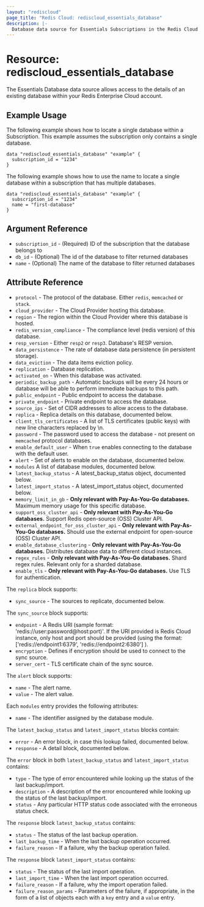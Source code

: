 ```yaml
---
layout: "rediscloud"
page_title: "Redis Cloud: rediscloud_essentials_database"
description: |-
  Database data source for Essentials Subscriptions in the Redis Cloud Terraform provider.
---
```


# Resource: rediscloud_essentials_database

The Essentials Database data source allows access to the details of an existing database within your Redis Enterprise
Cloud account.

## Example Usage

The following example shows how to locate a single database within a Subscription.  This example assumes the subscription only contains a single database.

```hcl-terraform
data "rediscloud_essentials_database" "example" {
  subscription_id = "1234"
}
```

The following example shows how to use the name to locate a single database within a subscription that has multiple databases.

```hcl-terraform
data "rediscloud_essentials_database" "example" {
  subscription_id = "1234"
  name = "first-database"
}
```

## Argument Reference

* `subscription_id` - (Required) ID of the subscription that the database belongs to
* `db_id` - (Optional) The id of the database to filter returned databases
* `name` - (Optional) The name of the database to filter returned databases

## Attribute Reference

* `protocol` - The protocol of the database. Either `redis`, `memcached` or `stack`.
* `cloud_provider` - The Cloud Provider hosting this database.
* `region` - The region within the Cloud Provider where this database is hosted.
* `redis_version_compliance` - The compliance level (redis version) of this database.
* `resp_version` - Either `resp2` or `resp3`. Database's RESP version.
* `data_persistence` - The rate of database data persistence (in persistent storage).
* `data_eviction` - The data items eviction policy.
* `replication` - Database replication.
* `activated_on` - When this database was activated.
* `periodic_backup_path` - Automatic backups will be every 24 hours or database will be able to perform immediate backups to this path.
* `public_endpoint` - Public endpoint to access the database.
* `private_endpoint` - Private endpoint to access the database.
* `source_ips` - Set of CIDR addresses to allow access to the database.
* `replica` - Replica details on this database, documented below.
* `client_tls_certificates` - A list of TLS certificates (public keys) with new line characters replaced by \n.
* `password` - The password used to access the database - not present on `memcached` protocol databases.
* `enable_default_user` - When `true` enables connecting to the database with the default user.
* `alert` - Set of alerts to enable on the database, documented below.
* `modules` A list of database modules, documented below.
* `latest_backup_status` - A latest_backup_status object, documented below.
* `latest_import_status` - A latest_import_status object, documented below.
* `memory_limit_in_gb` - **Only relevant with Pay-As-You-Go databases.** Maximum memory usage for this specific database.
* `support_oss_cluster_api` - **Only relevant with Pay-As-You-Go databases.** Support Redis open-source (OSS) Cluster API.
* `external_endpoint_for_oss_cluster_api` - **Only relevant with Pay-As-You-Go databases.** Should use the external endpoint for open-source (OSS) Cluster API.
* `enable_database_clustering` - **Only relevant with Pay-As-You-Go databases.** Distributes database data to different cloud instances.
* `regex_rules` - **Only relevant with Pay-As-You-Go databases.** Shard regex rules. Relevant only for a sharded database.
* `enable_tls` - **Only relevant with Pay-As-You-Go databases.** Use TLS for authentication.

The `replica` block supports:

* `sync_source` - The sources to replicate, documented below.

The `sync_source` block supports:

* `endpoint` - A Redis URI (sample format: 'redis://user:password@host:port)'. If the URI provided is Redis Cloud instance, only host and port should be provided (using the format: ['redis://endpoint1:6379', 'redis://endpoint2:6380'] ).
* `encryption` - Defines if encryption should be used to connect to the sync source.
* `server_cert` - TLS certificate chain of the sync source.

The `alert` block supports:

* `name` - The alert name.
* `value` - The alert value.

Each `modules` entry provides the following attributes:

* `name` - The identifier assigned by the database module.

The `latest_backup_status` and `latest_import_status` blocks contain:

* `error` - An error block, in case this lookup failed, documented below.
* `response` - A detail block, documented below.

The `error` block in both `latest_backup_status` and `latest_import_status` contains:

* `type` - The type of error encountered while looking up the status of the last backup/import.
* `description` - A description of the error encountered while looking up the status of the last backup/import.
* `status` - Any particular HTTP status code associated with the erroneous status check.

The `response` block `latest_backup_status` contains:

* `status` - The status of the last backup operation.
* `last_backup_time` - When the last backup operation occurred.
* `failure_reason` - If a failure, why the backup operation failed.

The `response` block `latest_import_status` contains:

* `status` - The status of the last import operation.
* `last_import_time` - When the last import operation occurred.
* `failure_reason` - If a failure, why the import operation failed.
* `failure_reason_params` - Parameters of the failure, if appropriate, in the form of a list of objects each with a `key` entry and a `value` entry.
